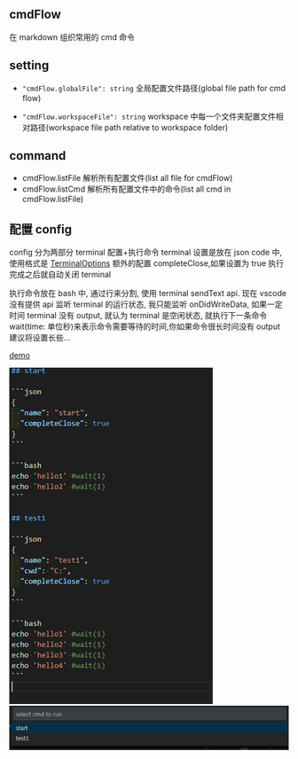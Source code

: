 ## cmdFlow

在 markdown 组织常用的 cmd 命令

## setting

- `"cmdFlow.globalFile": string` 全局配置文件路径(global file path for cmd flow)

- `"cmdFlow.workspaceFile": string` workspace 中每一个文件夹配置文件相对路径(workspace file path relative to workspace folder)

## command

- cmdFlow.listFile 解析所有配置文件(list all file for cmdFlow)
- cmdFlow.listCmd 解析所有配置文件中的命令(list all cmd in cmdFlow.listFile)

## 配置 config

config 分为两部分 terminal 配置+执行命令
terminal 设置是放在 json code 中,
使用格式是 [TerminalOptions](https://code.visualstudio.com/docs/extensionAPI/vscode-api#TerminalOptions)
额外的配置 completeClose,如果设置为 true 执行完成之后就自动关闭 terminal

执行命令放在 bash 中, 通过行来分割, 使用 terminal sendText api.
现在 vscode 没有提供 api 监听 terminal 的运行状态, 我只能监听 onDidWriteData,
如果一定时间 terminal 没有 output, 就认为 terminal 是空闲状态, 就执行下一条命令
wait(time: 单位秒)来表示命令需要等待的时间,你如果命令很长时间没有 output 建议将设置长些...

[demo](./doc/cmd.md)

![demo1](./images/demo1.png)
![demo2](./images/demo2.png)
